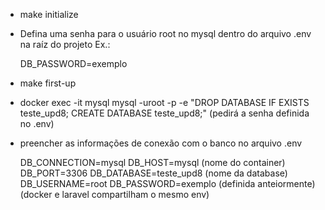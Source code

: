 - make initialize
- Defina uma senha para o usuário root no mysql dentro do arquivo .env na raíz do projeto
	Ex.:
	
	DB_PASSWORD=exemplo
	
- make first-up
- docker exec -it mysql mysql -uroot -p -e "DROP DATABASE IF EXISTS teste_upd8; CREATE DATABASE teste_upd8;" (pedirá a senha definida no .env)
- preencher as informações de conexão com o banco no arquivo .env

	DB_CONNECTION=mysql
	DB_HOST=mysql (nome do container)
	DB_PORT=3306
	DB_DATABASE=teste_upd8 (nome da database)
	DB_USERNAME=root
	DB_PASSWORD=exemplo (definida anteiormente)(docker e laravel compartilham o mesmo env)
